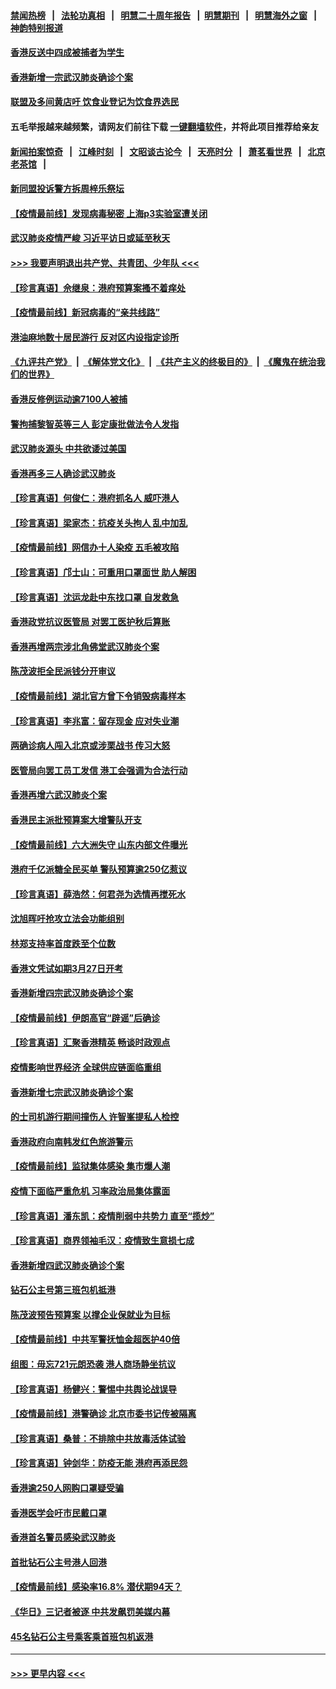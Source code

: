 #### [禁闻热榜](热点新闻.md?=0)  &nbsp;&nbsp;|&nbsp;&nbsp; [法轮功真相](https://github.com/gfw-breaker/truth/blob/master/README.md?=0) &nbsp;&nbsp;|&nbsp;&nbsp; [明慧二十周年报告](https://github.com/gfw-breaker/mh-reports/blob/master/README.md?=0) &nbsp;&nbsp;|&nbsp;&nbsp;[明慧期刊](https://github.com/gfw-breaker/mh-qikan) &nbsp;&nbsp;|&nbsp;&nbsp; [明慧海外之窗](https://github.com/gfw-breaker/mh-news/blob/master/README.md?=0) &nbsp;&nbsp;|&nbsp;&nbsp; [神韵特别报道](https://github.com/gfw-breaker/mh-news/blob/master/shenyun.md?=0)
#### [香港反送中四成被捕者为学生](../pages/nsc415/n11910730.md?t=03032131) 
#### [香港新增一宗武汉肺炎确诊个案](../pages/nsc415/n11910724.md?t=03032131) 
#### [联盟及多间黄店吁 饮食业登记为饮食界选民](../pages/nsc415/n11910718.md?t=03032131) 
#### 五毛举报越来越频繁，请网友们前往下载 [一键翻墙软件](https://github.com/gfw-breaker/ssr-accounts)，并将此项目推荐给亲友
#### [新闻拍案惊奇](https://github.com/gfw-breaker/banned-news/blob/master/pages/link4.md) &nbsp;&nbsp;|&nbsp;&nbsp; [江峰时刻](https://github.com/gfw-breaker/banned-news/blob/master/pages/link4.md) &nbsp;&nbsp;|&nbsp;&nbsp; [文昭谈古论今](https://github.com/gfw-breaker/banned-news/blob/master/pages/link4.md) &nbsp;&nbsp;|&nbsp;&nbsp; [天亮时分](https://github.com/gfw-breaker/banned-news/blob/master/pages/link4.md) &nbsp;&nbsp;|&nbsp;&nbsp; [萧茗看世界](https://github.com/gfw-breaker/banned-news/blob/master/pages/link4.md) &nbsp;&nbsp;|&nbsp;&nbsp; [北京老茶馆](https://github.com/gfw-breaker/banned-news/blob/master/pages/link4.md) &nbsp;&nbsp;|&nbsp;&nbsp; 
#### [新同盟投诉警方拆周梓乐祭坛](../pages/nsc415/n11910707.md?t=03032131) 
#### [【疫情最前线】发现病毒秘密 上海p3实验室遭关闭](../pages/nsc415/n11910640.md?t=03032131) 
#### [武汉肺炎疫情严峻 习近平访日或延至秋天](../pages/nsc415/n11910570.md?t=03032131) 
#### [>>> 我要声明退出共产党、共青团、少年队 <<<](https://github.com/begood0513/goodnews/blob/master/quit/letter.md) 
#### [【珍言真语】佘继泉：港府预算案搔不着痒处](../pages/nsc415/n11910011.md?t=03032131) 
#### [【疫情最前线】新冠病毒的“亲共线路”](../pages/nsc415/n11907734.md?t=03032131) 
#### [港油麻地数十居民游行 反对区内设指定诊所](../pages/nsc415/n11907900.md?t=03032131) 
#### [《九评共产党》](https://github.com/begood0513/9ping.md/blob/master/README.md) &nbsp;|&nbsp; [《解体党文化》](../../../../jtdwh.md/blob/master/README.md)  &nbsp;|&nbsp; [《共产主义的终极目的》](../../../../gczydzjmd.md/blob/master/README.md) &nbsp;|&nbsp; [《魔鬼在统治我们的世界》](../../../../mgztzwmdsj.md/blob/master/README.md) 
#### [香港反修例运动逾7100人被捕](../pages/nsc415/n11907922.md?t=03032131) 
#### [警拘捕黎智英等三人 彭定康批做法令人发指](../pages/nsc415/n11907905.md?t=03032131) 
#### [武汉肺炎源头 中共欲诿过美国](../pages/nsc415/n11907665.md?t=03032131) 
#### [香港再多三人确诊武汉肺炎](../pages/nsc415/n11907846.md?t=03032131) 
#### [【珍言真语】何俊仁：港府抓名人 威吓港人](../pages/nsc415/n11907561.md?t=03032131) 
#### [【珍言真语】梁家杰：抗疫关头拘人 乱中加乱](../pages/nsc415/n11907444.md?t=03032131) 
#### [【疫情最前线】网信办十人染疫 五毛被攻陷](../pages/nsc415/n11903757.md?t=03032131) 
#### [【珍言真语】邝士山：可重用口罩面世 助人解困](../pages/nsc415/n11903875.md?t=03032131) 
#### [【珍言真语】沈运龙赴中东找口罩 自发救急](../pages/nsc415/n11903291.md?t=03032131) 
#### [香港政党抗议医管局 对罢工医护秋后算账](../pages/nsc415/n11901746.md?t=03032131) 
#### [香港再增两宗涉北角佛堂武汉肺炎个案](../pages/nsc415/n11901737.md?t=03032131) 
#### [陈茂波拒全民派钱分开审议](../pages/nsc415/n11901672.md?t=03032131) 
#### [【疫情最前线】湖北官方曾下令销毁病毒样本](../pages/nsc415/n11901518.md?t=03032131) 
#### [【珍言真语】李兆富：留存现金 应对失业潮](../pages/nsc415/n11901448.md?t=03032131) 
#### [两确诊病人闯入北京或涉栗战书 传习大怒](../pages/nsc415/n11901180.md?t=03032131) 
#### [医管局向罢工员工发信 港工会强调为合法行动](../pages/nsc415/n11898870.md?t=03032131) 
#### [香港再增六武汉肺炎个案](../pages/nsc415/n11898843.md?t=03032131) 
#### [香港民主派批预算案大增警队开支](../pages/nsc415/n11898813.md?t=03032131) 
#### [【疫情最前线】六大洲失守 山东内部文件曝光](../pages/nsc415/n11898455.md?t=03032131) 
#### [港府千亿派糖全民买单 警队预算逾250亿惹议](../pages/nsc415/n11898608.md?t=03032131) 
#### [【珍言真语】薛浩然：何君尧为选情再搅死水](../pages/nsc415/n11898269.md?t=03032131) 
#### [沈旭晖吁抢攻立法会功能组别](../pages/nsc415/n11896084.md?t=03032131) 
#### [林郑支持率首度跌至个位数](../pages/nsc415/n11896058.md?t=03032131) 
#### [香港文凭试如期3月27日开考](../pages/nsc415/n11896055.md?t=03032131) 
#### [香港新增四宗武汉肺炎确诊个案](../pages/nsc415/n11896040.md?t=03032131) 
#### [【疫情最前线】伊朗高官“辟谣”后确诊](../pages/nsc415/n11895902.md?t=03032131) 
#### [【珍言真语】汇聚香港精英 畅谈时政观点](../pages/nsc415/n11895733.md?t=03032131) 
#### [疫情影响世界经济 全球供应链面临重组](../pages/nsc415/n11895634.md?t=03032131) 
#### [香港新增七宗武汉肺炎确诊个案](../pages/nsc415/n11893498.md?t=03032131) 
#### [的士司机游行期间撞伤人 许智峯提私人检控](../pages/nsc415/n11893483.md?t=03032131) 
#### [香港政府向南韩发红色旅游警示](../pages/nsc415/n11893398.md?t=03032131) 
#### [【疫情最前线】监狱集体感染 集市爆人潮](../pages/nsc415/n11893181.md?t=03032131) 
#### [疫情下面临严重危机  习率政治局集体露面](../pages/nsc415/n11893305.md?t=03032131) 
#### [【珍言真语】潘东凯：疫情削弱中共势力 直至“揽炒”](../pages/nsc415/n11892866.md?t=03032131) 
#### [【珍言真语】商界领袖毛汉：疫情致生意损七成](../pages/nsc415/n11890348.md?t=03032131) 
#### [香港新增四武汉肺炎确诊个案](../pages/nsc415/n11890610.md?t=03032131) 
#### [钻石公主号第三班包机抵港](../pages/nsc415/n11890645.md?t=03032131) 
#### [陈茂波预告预算案 以撑企业保就业为目标](../pages/nsc415/n11890574.md?t=03032131) 
#### [【疫情最前线】中共军警抚恤金超医护40倍](../pages/nsc415/n11890458.md?t=03032131) 
#### [组图：毋忘721元朗恐袭 港人商场静坐抗议](../pages/nsc415/n11876882.md?t=03032131) 
#### [【珍言真语】杨健兴：警惕中共舆论战误导](../pages/nsc415/n11888131.md?t=03032131) 
#### [【疫情最前线】港警确诊 北京市委书记传被隔离](../pages/nsc415/n11886872.md?t=03032131) 
#### [【珍言真语】桑普：不排除中共放毒活体试验](../pages/nsc415/n11886832.md?t=03032131) 
#### [【珍言真语】钟剑华：防疫无能 港府再添民怨](../pages/nsc415/n11884504.md?t=03032131) 
#### [香港逾250人网购口罩疑受骗](../pages/nsc415/n11884388.md?t=03032131) 
#### [香港医学会吁市民戴口罩](../pages/nsc415/n11884367.md?t=03032131) 
#### [香港首名警员感染武汉肺炎](../pages/nsc415/n11884357.md?t=03032131) 
#### [首批钻石公主号港人回港](../pages/nsc415/n11884333.md?t=03032131) 
#### [【疫情最前线】感染率16.8% 潜伏期94天？](../pages/nsc415/n11884256.md?t=03032131) 
#### [《华日》三记者被逐 中共发飙罚美媒内幕](../pages/nsc415/n11884184.md?t=03032131) 
#### [45名钻石公主号乘客乘首班包机返港](../pages/nsc415/n11881770.md?t=03032131) 

----
#### [ >>> 更早内容 <<< ](../indexes/nsc415-earlier.md)
